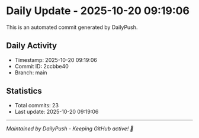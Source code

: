 # Daily Update - 2025-10-20 09:19:06

This is an automated commit generated by DailyPush.

## Daily Activity
- Timestamp: 2025-10-20 09:19:06
- Commit ID: 2ccbbe40
- Branch: main

## Statistics
- Total commits: 23
- Last update: 2025-10-20 09:19:06

---
*Maintained by DailyPush - Keeping GitHub active! 🚀*

